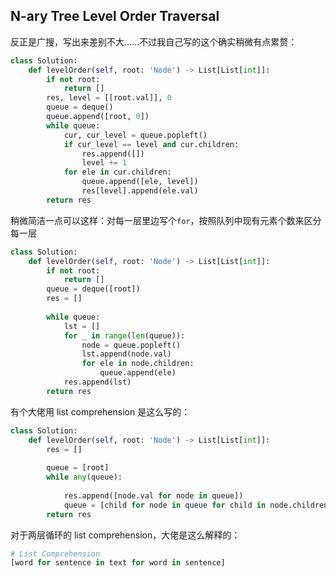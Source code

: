 ## N-ary Tree Level Order Traversal

反正是广搜，写出来差别不大……不过我自己写的这个确实稍微有点累赘：

```python
class Solution:
    def levelOrder(self, root: 'Node') -> List[List[int]]:
        if not root:
            return []
        res, level = [[root.val]], 0
        queue = deque()
        queue.append([root, 0])
        while queue:
            cur, cur_level = queue.popleft()
            if cur_level == level and cur.children:
                res.append([])
                level += 1
            for ele in cur.children:
                queue.append([ele, level])
                res[level].append(ele.val)
        return res
```

稍微简洁一点可以这样：对每一层里边写个```for```，按照队列中现有元素个数来区分每一层

```python
class Solution:
    def levelOrder(self, root: 'Node') -> List[List[int]]:
        if not root:
            return []
        queue = deque([root])
        res = []
        
        while queue:
            lst = []
            for _ in range(len(queue)):
                node = queue.popleft()
                lst.append(node.val)
                for ele in node.children:
                    queue.append(ele)
            res.append(lst)
        return res
```

有个大佬用 list comprehension 是这么写的：

```python
class Solution:
    def levelOrder(self, root: 'Node') -> List[List[int]]:
        res = []
        
        queue = [root]
        while any(queue):
            
            res.append([node.val for node in queue])
            queue = [child for node in queue for child in node.children]
        return res
```

对于两层循环的 list comprehension，大佬是这么解释的：

```python
# List Comprehension 
[word for sentence in text for word in sentence]
```

